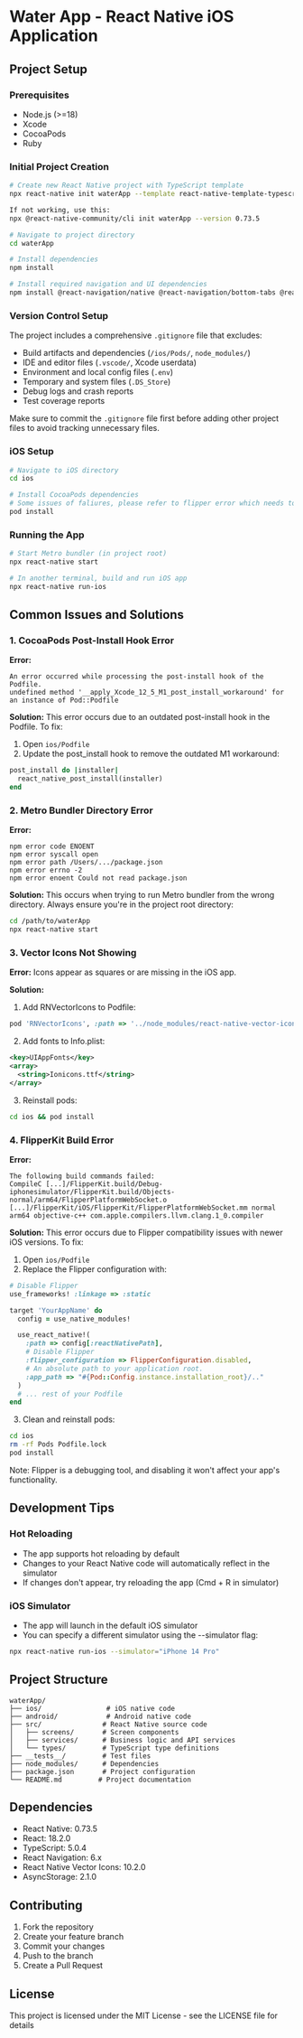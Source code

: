 # Water App - React Native iOS Application

## Project Setup

### Prerequisites
- Node.js (>=18)
- Xcode
- CocoaPods
- Ruby

### Initial Project Creation
```bash
# Create new React Native project with TypeScript template
npx react-native init waterApp --template react-native-template-typescript

If not working, use this:
npx @react-native-community/cli init waterApp --version 0.73.5

# Navigate to project directory
cd waterApp

# Install dependencies
npm install

# Install required navigation and UI dependencies
npm install @react-navigation/native @react-navigation/bottom-tabs @react-navigation/native-stack react-native-vector-icons react-native-screens react-native-safe-area-context @react-native-async-storage/async-storage
```

### Version Control Setup
The project includes a comprehensive `.gitignore` file that excludes:
- Build artifacts and dependencies (`/ios/Pods/`, `node_modules/`)
- IDE and editor files (`.vscode/`, Xcode userdata)
- Environment and local config files (`.env`)
- Temporary and system files (`.DS_Store`)
- Debug logs and crash reports
- Test coverage reports

Make sure to commit the `.gitignore` file first before adding other project files to avoid tracking unnecessary files.

### iOS Setup
```bash
# Navigate to iOS directory
cd ios

# Install CocoaPods dependencies
# Some issues of faliures, please refer to flipper error which needs to be disabled through the podfile.
pod install

```

### Running the App
```bash
# Start Metro bundler (in project root)
npx react-native start

# In another terminal, build and run iOS app
npx react-native run-ios
```

## Common Issues and Solutions

### 1. CocoaPods Post-Install Hook Error
**Error:**
```
An error occurred while processing the post-install hook of the Podfile.
undefined method '__apply_Xcode_12_5_M1_post_install_workaround' for an instance of Pod::Podfile
```

**Solution:**
This error occurs due to an outdated post-install hook in the Podfile. To fix:
1. Open `ios/Podfile`
2. Update the post_install hook to remove the outdated M1 workaround:
```ruby
post_install do |installer|
  react_native_post_install(installer)
end
```

### 2. Metro Bundler Directory Error
**Error:**
```
npm error code ENOENT
npm error syscall open
npm error path /Users/.../package.json
npm error errno -2
npm error enoent Could not read package.json
```

**Solution:**
This occurs when trying to run Metro bundler from the wrong directory. Always ensure you're in the project root directory:
```bash
cd /path/to/waterApp
npx react-native start
```

### 3. Vector Icons Not Showing
**Error:**
Icons appear as squares or are missing in the iOS app.

**Solution:**
1. Add RNVectorIcons to Podfile:
```ruby
pod 'RNVectorIcons', :path => '../node_modules/react-native-vector-icons'
```

2. Add fonts to Info.plist:
```xml
<key>UIAppFonts</key>
<array>
  <string>Ionicons.ttf</string>
</array>
```

3. Reinstall pods:
```bash
cd ios && pod install
```

### 4. FlipperKit Build Error
**Error:**
```
The following build commands failed:
CompileC [...]/FlipperKit.build/Debug-iphonesimulator/FlipperKit.build/Objects-normal/arm64/FlipperPlatformWebSocket.o [...]/FlipperKit/iOS/FlipperKit/FlipperPlatformWebSocket.mm normal arm64 objective-c++ com.apple.compilers.llvm.clang.1_0.compiler
```

**Solution:**
This error occurs due to Flipper compatibility issues with newer iOS versions. To fix:
1. Open `ios/Podfile`
2. Replace the Flipper configuration with:
```ruby
# Disable Flipper
use_frameworks! :linkage => :static

target 'YourAppName' do
  config = use_native_modules!

  use_react_native!(
    :path => config[:reactNativePath],
    # Disable Flipper
    :flipper_configuration => FlipperConfiguration.disabled,
    # An absolute path to your application root.
    :app_path => "#{Pod::Config.instance.installation_root}/.."
  )
  # ... rest of your Podfile
end
```
3. Clean and reinstall pods:
```bash
cd ios
rm -rf Pods Podfile.lock
pod install
```

Note: Flipper is a debugging tool, and disabling it won't affect your app's functionality.

## Development Tips

### Hot Reloading
- The app supports hot reloading by default
- Changes to your React Native code will automatically reflect in the simulator
- If changes don't appear, try reloading the app (Cmd + R in simulator)

### iOS Simulator
- The app will launch in the default iOS simulator
- You can specify a different simulator using the --simulator flag:
```bash
npx react-native run-ios --simulator="iPhone 14 Pro"
```

## Project Structure
```
waterApp/
├── ios/                # iOS native code
├── android/            # Android native code
├── src/               # React Native source code
│   ├── screens/       # Screen components
│   ├── services/      # Business logic and API services
│   └── types/         # TypeScript type definitions
├── __tests__/         # Test files
├── node_modules/      # Dependencies
├── package.json       # Project configuration
└── README.md         # Project documentation
```

## Dependencies
- React Native: 0.73.5
- React: 18.2.0
- TypeScript: 5.0.4
- React Navigation: 6.x
- React Native Vector Icons: 10.2.0
- AsyncStorage: 2.1.0

## Contributing
1. Fork the repository
2. Create your feature branch
3. Commit your changes
4. Push to the branch
5. Create a Pull Request

## License
This project is licensed under the MIT License - see the LICENSE file for details
